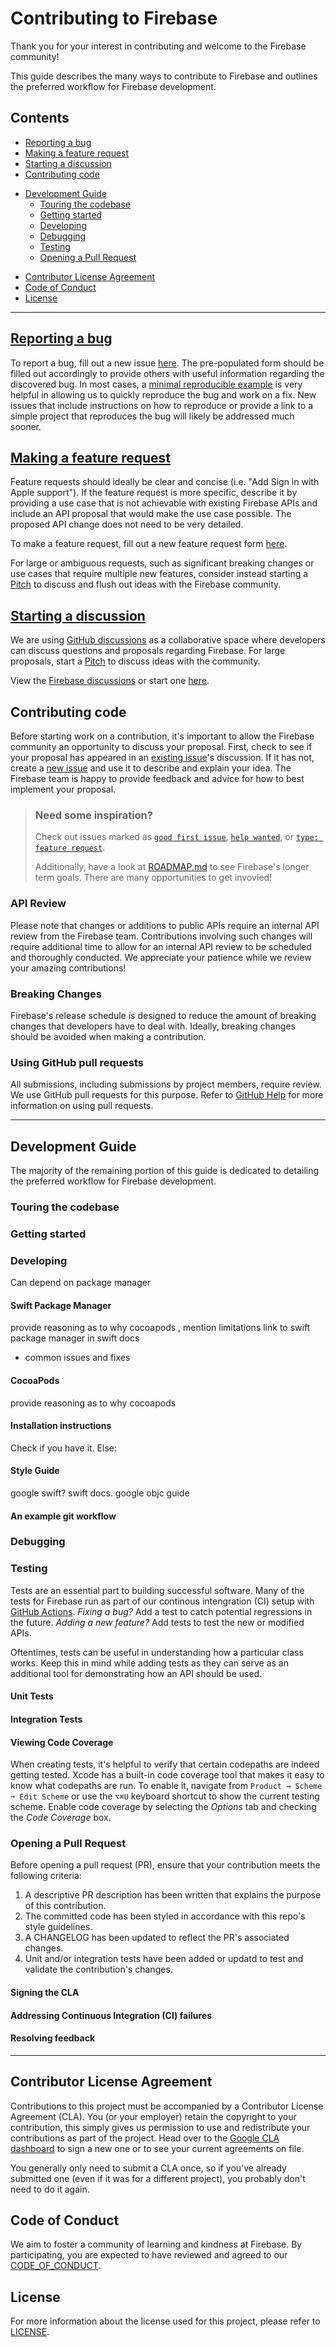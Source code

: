 # Contributing to Firebase

Thank you for your interest in contributing and welcome to the Firebase community! <!-- Sparky? -->

This guide describes the many ways to contribute to Firebase and outlines the preferred 
workflow for Firebase development.


## Contents
* [Reporting a bug](#reporting-a-bug)
* [Making a feature request](#making-a-feature-request)
* [Starting a discussion](#starting-a-discussion)
* [Contributing code](#contributing-code)
- [Development Guide](#development-guide)
    * [Touring the codebase](#touring-the-codebase)
    * [Getting started](#getting-started)
    * [Developing](#developing)
    * [Debugging](#debugging)
    * [Testing](#testing)
    * [Opening a Pull Request](#opening-a-pull-request)
* [Contributor License Agreement](#contributor-license-agreement)
* [Code of Conduct](#code-of-conduct)
* [License](#license)

----
<!-- Ways to contribute -->

## [Reporting a bug][bug]
To report a bug, fill out a new issue [here][bug]. The pre-populated form should be filled out accordingly to
provide others with useful information regarding the discovered bug. In most cases, a [minimal reproducible
example] is very helpful in allowing us to quickly reproduce the bug and work on a fix. New issues that include
instructions on how to reproduce or provide a link to a simple project that reproduces the bug will likely be
addressed much sooner.

## [Making a feature request][feature-request]
Feature requests should ideally be clear and concise (i.e. "Add Sign in with Apple support").
If the feature request is more specific, describe it by providing a use case that is not achievable with
existing Firebase APIs and include an API proposal that would make the use case possible. The proposed API
change does not need to be very detailed.

To make a feature request, fill out a new feature request form [here][feature-request].

For large or ambiguous requests, such as significant breaking changes or use cases that require multiple new 
features, consider instead starting a [Pitch][pitch-discussions] to discuss and flush out ideas with the
Firebase community.

## [Starting a discussion][new-discussion]
We are using [GitHub discussions][discussions-docs] as a collaborative space where developers can discuss
questions and proposals regarding Firebase. For large proposals, start a [Pitch][pitch-discussions] to discuss
ideas with the community.

View the [Firebase discussions][discussions] or start one [here][new-discussion].

## Contributing code
Before starting work on a contribution, it's important to allow the Firebase community an opportunity to discuss
your proposal. First, check to see if your proposal has appeared in an [existing issue]'s discussion. If it has
not, create a [new issue] and use it to describe and explain your idea. The Firebase team is happy to provide
feedback and advice for how to best implement your proposal.

> ### Need some inspiration?
>
> Check out issues marked as  [`good first issue`][good-first-issue],  [`help wanted`][help-wanted], or
> [`type: feature request`][feature-requests].
> 
> Additionally, have a look at [ROADMAP.md](./ROADMAP.md) to see Firebase's longer term goals. There are many
> opportunities to get invovled!

### API Review
Please note that changes or additions to public APIs require an internal API review from the Firebase team. Contributions involving such changes will require additional time to allow for an internal API review to be scheduled and thoroughly conducted. We appreciate your patience while we review your amazing contributions!

### Breaking Changes
Firebase's release schedule is designed to reduce the amount of breaking changes that developers have to deal  with. Ideally, breaking changes should be avoided when making a contribution.

### Using GitHub pull requests
All submissions, including submissions by project members, require review. We use GitHub pull requests for 
this purpose. Refer to [GitHub Help] for more information on using pull requests.

----
<!-- Development Guide -->

## Development Guide
The majority of the remaining portion of this guide is dedicated to detailing the preferred workflow for Firebase
development.

### Touring the codebase
<!-- Provide visual tour of key areas of the codebase. -->

### Getting started


### Developing
Can depend on package manager

#### **Swift Package Manager**
provide reasoning as to why cocoapods , mention limitations
link to swift package manager in swift docs

- common issues and fixes

#### **CocoaPods**
provide reasoning as to why cocoapods 
#### Installation instructions
Check if you have it. Else: 

#### **Style Guide**
google swift? swift docs. google objc guide

#### **An example git workflow**


### Debugging


### Testing
Tests are an essential part to building successful software. Many of the tests for Firebase run as part of our continous intengration (CI) setup with [GitHub Actions]. _Fixing a bug?_ Add a test to catch potential regressions in the future. _Adding a new feature?_ Add tests to test the new or modified APIs.

Oftentimes, tests can be useful in understanding how a particular class works. Keep this in mind while adding tests as they can serve as an additional tool for demonstrating how an API should be used.

#### Unit Tests

#### Integration Tests

#### Viewing Code Coverage
When creating tests, it's helpful to verify that certain codepaths are indeed getting tested. Xcode has a built-in
code coverage tool that makes it easy to know what codepaths are run. To enable it, navigate from 
`Product → Scheme ➞ Edit Scheme` or use the `⌥⌘U` keyboard shortcut to show the current testing scheme. Enable
code coverage by selecting the _Options_ tab and checking the _Code Coverage_ box.

<!-- TODO: Insert picture of enabling code coverage. -->




### Opening a Pull Request
Before opening a pull request (PR), ensure that your contribution meets the following criteria:
1. A descriptive PR description has been written that explains the purpose of this contribution.
2. The committed code has been styled in accordance with this repo's style guidelines.
3. A CHANGELOG has been updated to reflect the PR's associated changes. 
4. Unit and/or integration tests have been added or updatd to test and validate the contribution's changes.


<!-- TODO: add picture of opening a PR -->

#### Signing the CLA

#### Addressing Continuous Integration (CI) failures

#### Resolving feedback



----

## Contributor License Agreement

Contributions to this project must be accompanied by a Contributor License
Agreement (CLA). You (or your employer) retain the copyright to your contribution,
this simply gives us permission to use and redistribute your contributions as
part of the project. Head over to the [Google CLA dashboard] to sign a new one or to see your current agreements on file.

You generally only need to submit a CLA once, so if you've already submitted one
(even if it was for a different project), you probably don't need to do it
again.

## Code of Conduct
We aim to foster a community of learning and kindness at Firebase. By participating, you are expected to have reviewed and agreed to
our [CODE_OF_CONDUCT].

## License
For more information about the license used for this project, please refer to [LICENSE].


<!-- ---------------------------------- -->
<!-- Identifiers, in alphabetical order -->
[bug]: https://github.com/firebase/firebase-ios-sdk/issues/new?assignees=&labels=&template=bug_report.md
[discussions]: https://github.com/firebase/firebase-ios-sdk/discussions
[discussions-docs]: https://docs.github.com/en/discussions
[existing issue]: https://github.com/firebase/firebase-ios-sdk/issues
[feature-request]: https://github.com/firebase/firebase-ios-sdk/issues/new?assignees=&labels=type%3A+feature+request&template=feature_request.md
[feature-requests]: https://github.com/firebase/firebase-ios-sdk/issues?q=is%3Aopen+is%3Aissue+label%3A%22type%3A+feature+request%22
[GitHub Actions]: https://docs.github.com/en/actions
[GitHub Help]: https://help.github.com/articles/about-pull-requests/
[good-first-issue]: https://github.com/firebase/firebase-ios-sdk/issues?q=is%3Aopen+is%3Aissue+label%3A%22good+first+issue%22
[Google CLA dashboard]: https://cla.developers.google.com
[help-wanted]: https://github.com/firebase/firebase-ios-sdk/issues?q=is%3Aopen+is%3Aissue+label%3A%22help+wanted%22
[new-discussion]: https://github.com/firebase/firebase-ios-sdk/discussions/new
[new issue]: https://github.com/firebase/firebase-ios-sdk/issues/new/choose
[minimal reproducible example]: https://stackoverflow.com/help/minimal-reproducible-example
[pitch-discussions]: https://github.com/firebase/firebase-ios-sdk/discussions/categories/pitches

<!-- File/Code Identifiers, in alphabetical order -->
[LICENSE]: ./LICENSE
[CODE_OF_CONDUCT]: ./CODE_OF_CONDUCT.md